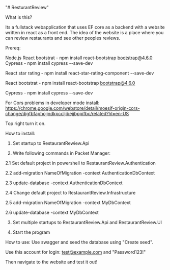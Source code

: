 "# ResturantReview" 

What is this?

Its a fullstack webapplication that uses EF core as a backend with a website written in react as a front end.
The idea of the website is a place where you can review restaurants and see other peoples reviews.

Prereq:

Node.js
React bootstrat - npm install react-bootstrap bootstrap@4.6.0
Cypress - npm install cypress --save-dev

React star rating - npm install react-star-rating-component --save-dev

React bootstrat - npm install react-bootstrap bootstrap@4.6.0

Cypress - npm install cypress --save-dev

For Cors problems in developer mode install:
https://chrome.google.com/webstore/detail/moesif-origin-cors-change/digfbfaphojjndkpccljibejjbppifbc/related?hl=en-US



Top right turn it on.

How to install:

1. Set startup to RestaurantRewiew.Api

2. Write following commands in Packet Manager:

  2.1 Set default project in powershell to RestaurantReview.Authentication
  
  2.2 add-migration NameOfMigration -context AuthenticationDbContext
  
  2.3 update-database -context AuthenticationDbContext
  
  2.4 Change default project to RestaurantReview.Infrastructure
  
  2.5 add-migration NameOfMigration -context MyDbContext
  
  2.6 update-database -context MyDbContext
  
3. Set multiple startups to RestaurantReview.Api and RestaurantReview.UI

4. Start the program

How to use:
Use swagger and seed the database using "Create seed".

Use this account for login: test@example.com and "Password123!"

Then navigate to the website and test it out!



